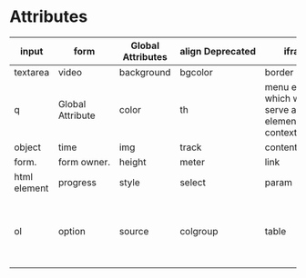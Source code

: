 # Attributes

| input | form | Global Attributes | align Deprecated | iframe | script |
| ---- | ---- | ---- | ---- | ---- | ---- |
| textarea | video | background | bgcolor | border | meta |
| q | Global Attribute | color | th | menu element which will serve as the element's context menu. | area |
| object | time | img | track | contenteditable | output |
| form. | form owner. | height | meter | link | loading Experimental |
| html element | progress | style | select | param | dialog |
| ol | option | source | colgroup | table | div, this is a legacy attribute, in which case the CSS [width](https://developer.mozilla.org/en-US/docs/Web/CSS/width) property should be used instead. |